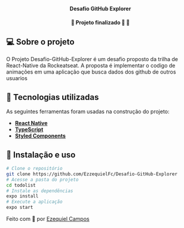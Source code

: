 
<p align="center">
    <strong>Desafio GitHub Explorer</strong>
</p>

<p align="center">

<h4 align="center"> 
	🚧  Projeto finalizado 🚀 🚧
</h4>

## 💻 Sobre o projeto
O Projeto Desafio-GitHub-Explorer é um desafio proposto da trilha de React-Native da Rockeatseat. A proposta é implementar o codigo de animações em uma aplicação que busca dados dos github de outros usuarios 


## 🔨 Tecnologias utilizadas

As seguintes ferramentas foram usadas na construção do projeto:

- **[React Native](https://reactnative.dev/)**
- **[TypeScript](https://www.typescriptlang.org/)**
- **[Styled Components](https://styled-components.com/)**


## 🚀 Instalação e uso

```bash
# Clone o repositório
git clone https://github.com/EzzequielFc/Desafio-GitHub-Explorer
# Acesse a pasta do projeto
cd todolist
# Instale as dependências
expo install
# Execute a aplicação
expo start
```


Feito com 💚 por [Ezequiel Campos](https://github.com/EzzequielFc)
